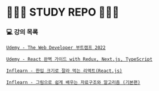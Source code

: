 # 🏃🏻‍♀️ STUDY REPO 🏃🏻‍♀️



### 💻 강의 목록

[`Udemy - The Web Developer 부트캠프 2022`](https://www.udemy.com/course/the-web-developer-bootcamp-2021-korea "The Web Developer 부트캠프 2022")

[`Udemy - React 완벽 가이드 with Redux, Next.js, TypeScript`](https://www.udemy.com/course/best-react "React 완벽 가이드 with Redux, Next.js, TypeScript")

[`Inflearn - 한입 크기로 잘라 먹는 리액트(React.js)`](https://www.inflearn.com/course/%ED%95%9C%EC%9E%85-%EB%A6%AC%EC%95%A1%ED%8A%B8 "한입 크기로 잘라 먹는 리액트(React.js)")

[`Inflearn - 그림으로 쉽게 배우는 자료구조와 알고리즘 (기본편)`](https://www.inflearn.com/course/%EC%9E%90%EB%A3%8C%EA%B5%AC%EC%A1%B0-%EC%95%8C%EA%B3%A0%EB%A6%AC%EC%A6%98-%EA%B8%B0%EB%B3%B8 "그림으로 쉽게 배우는 자료구조와 알고리즘 (기본편)")
